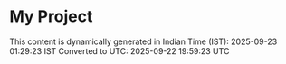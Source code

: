 # My Project

This content is dynamically generated in Indian Time (IST): 2025-09-23 01:29:23 IST
Converted to UTC: 2025-09-22 19:59:23 UTC
